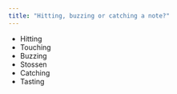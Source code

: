 ```yaml
---
title: "Hitting, buzzing or catching a note?"
---
```


- Hitting
- Touching
- Buzzing
- Stossen
- Catching
- Tasting
